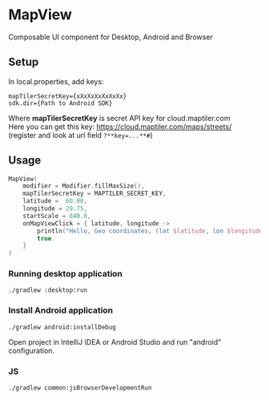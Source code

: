# MapView
Composable UI component for Desktop, Android and Browser

## Setup
In local.properties, add keys:
```
mapTilerSecretKey={xXxXxXxXxXxXx}
sdk.dir={Path to Android SDK}
```
Where **mapTilerSecretKey** is secret API key for cloud.maptiler.com  
Here you can get this key: https://cloud.maptiler.com/maps/streets/  (register and look at url field `?**key=...**#`)

## Usage
```Kotlin
MapView(
    modifier = Modifier.fillMaxSize(),
    mapTilerSecretKey = MAPTILER_SECRET_KEY,
    latitude =  60.00,
    longitude = 29.75,
    startScale = 840.0,
    onMapViewClick = { latitude, longitude ->
        println("Hello, Geo coordinates, (lat $latitude, lon $longitude)")
        true
    }
)
```

### Running desktop application
```
./gradlew :desktop:run
```

### Install Android application

```
./gradlew android:installDebug
```

Open project in IntelliJ IDEA or Android Studio and run "android" configuration.

### JS
```
./gradlew common:jsBrowserDevelopmentRun
```
